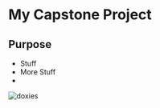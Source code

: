 # My Capstone Project

## Purpose

* Stuff
* More Stuff
* 
![doxies](http://www.celebritydachshund.com/wp-content/uploads/2012/02/dog-spa-treatment-875x1024.jpg)
